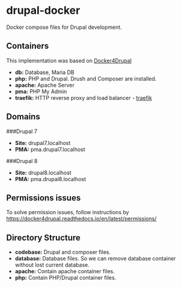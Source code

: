 # drupal-docker
Docker compose files for Drupal development.

## Containers
This implementation was based on [Docker4Drupal](https://docker4drupal.readthedocs.io/en/latest/)

- **db:** Database, Maria DB
- **php:** PHP and Drupal. Drush and Composer are installed.
- **apache:** Apache Server
- **pma:** PHP My Admin
- **traefik:** HTTP reverse proxy and load balancer - [traefik](https://hub.docker.com/_/traefik/)

## Domains

###Drupal 7
- **Site:** drupal7.localhost
- **PMA:** pma.drupal7.localhost

###Drupal 8
- **Site:** drupal8.localhost
- **PMA:** pma.drupal8.localhost

## Permissions issues
To solve permission issues, follow instructions by https://docker4drupal.readthedocs.io/en/latest/permissions/

## Directory Structure
- **codebase:** Drupal and composer files.
- **database:** Database files. So we can remove database container without lost current database.
- **apache:** Contain apache container files.
- **php:** Contain PHP/Drupal container files.
